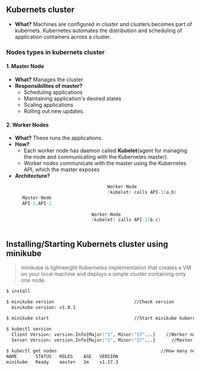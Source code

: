 ## Kubernets cluster
- **What?** Machines are configured in cluster and clusters becomes part of kubernets. Kubernetes automates the distribution and scheduling of application containers across a cluster.

### Nodes types in kubernets cluster
#### 1. Master Node
  - **What?** Manages the cluster
  - **Responsibilites of master?** 
    - Scheduling applications
    - Maintaining application's desired states
    - Scaling applications
    - Rolling out new updates.
    
#### 2. Worker Nodes
  - **What?** These runs the applications.
  - **How?** 
    - Each worker node has daemon called **Kubelet**(agent for managing the node and communicating with the Kubernetes master).
    - Worker nodes communicate with the master using the Kubernetes API, which the master exposes
  - **Architecture?**        
```c
                                      Worker-Node
                                      (kubelet) calls API-1(a,b)                     
      Master-Node
      API-1,API-2
                                
                                Worker-Node
                                (kubelet) calls API-2(b,c)
                                
```

## Installing/Starting Kubernets cluster using minikube
> minikube is lightweight Kubernetes implementation that creates a VM on your local machine and deploys a simple cluster containing only one node.
```bash
$ install

$ minikube version                              //Check version
  minikube version: v1.8.1
  
$ minikube start                                //Start minikube kubernets cluster

$ kubectl version
  Client Version: version.Info{Major:"1", Minor:"17"...}    //Worker node version
  Server Version: version.Info{Major:"1", Minor:"17",..}      //Master node version

$ kubectl get nodes                                       //How many nodes are in kubernetes cluster
NAME       STATUS   ROLES    AGE   VERSION
minikube   Ready    master   2m    v1.17.3
```
